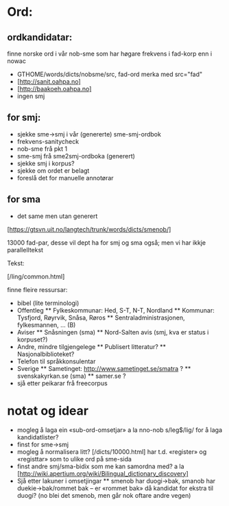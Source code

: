 



# Ord:


## ordkandidatar:
finne norske ord i vår nob-sme som har høgare frekvens i fad-korp enn i nowac   


* GTHOME/words/dicts/nobsme/src, fad-ord merka med src="fad"
* [http://sanit.oahpa.no]
* [http://baakoeh.oahpa.no]
* ingen smj


##  for smj:


* sjekke sme->smj i vår (genererte) sme-smj-ordbok
* frekvens-sanitycheck
* nob-sme frå pkt 1
* sme-smj frå sme2smj-ordboka (generert)
* sjekke smj i korpus?
* sjekke om ordet er belagt
* foreslå det for manuelle annotørar


##  for sma
* det same men utan generert


[https://gtsvn.uit.no/langtech/trunk/words/dicts/smenob/]


13000 fad-par, desse vil dept ha for smj og sma også; men vi har ikkje parallelltekst


Tekst:


[/ling/common.html]


finne fleire ressursar:


* bibel (lite terminologi)
* Offentleg
** Fylkeskommunar: Hed, S-T, N-T, Nordland
** Kommunar: Tysfjord, Røyrvik, Snåsa, Røros
** Sentraladministrasjonen, fylkesmannen, ... (B)
* Aviser
** Snåsningen (sma)
** Nord-Salten avis (smj, kva er status i korpuset?)
* Andre, mindre tilgjengelege
** Publisert litteratur?
** Nasjonalbiblioteket?
* Telefon til språkkonsulentar
* Sverige
** Sametinget:  http://www.sametinget.se/smatra ?
** svenskakyrkan.se (sma)
** samer.se ?
* sjå etter peikarar frå freecorpus


# notat og idear


* mogleg å laga ein «sub-ord-omsetjar» a la nno-nob s/leg$/lig/ for å laga kandidatlister?
* finst for sme→smj 
* mogleg å normalisera litt? [/dicts/10000.html] har t.d. «register» og «registtar» som to ulike ord på sme-sida
* finst andre smj/sma-bidix som me kan samordna med? a la 
  [http://wiki.apertium.org/wiki/Bilingual_dictionary_discovery] 
* Sjå etter lakuner i omsetjingar
** smenob har duogi→bak, smanob har duekie→bak/rommet bak – 
   er «rommet bak» då kandidat for ekstra <tg> til duogi? 
   (no blei det smenob, men går nok oftare andre vegen)
